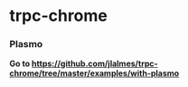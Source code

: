 # trpc-chrome

### Plasmo

**Go to https://github.com/jlalmes/trpc-chrome/tree/master/examples/with-plasmo**
